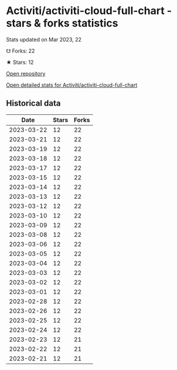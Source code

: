 # Activiti/activiti-cloud-full-chart - stars & forks statistics

Stats updated on Mar 2023, 22

☋ Forks: 22

★ Stars: 12

[Open repository](https://github.com/Activiti/activiti-cloud-full-chart)

[Open detailed stats for Activiti/activiti-cloud-full-chart](https://reviewgithub.com/rep/Activiti/activiti-cloud-full-chart)

## Historical data
| Date | Stars | Forks |
|------|-------|-------|
| 2023-03-22 | 12 | 22 | 
| 2023-03-21 | 12 | 22 | 
| 2023-03-19 | 12 | 22 | 
| 2023-03-18 | 12 | 22 | 
| 2023-03-17 | 12 | 22 | 
| 2023-03-15 | 12 | 22 | 
| 2023-03-14 | 12 | 22 | 
| 2023-03-13 | 12 | 22 | 
| 2023-03-12 | 12 | 22 | 
| 2023-03-10 | 12 | 22 | 
| 2023-03-09 | 12 | 22 | 
| 2023-03-08 | 12 | 22 | 
| 2023-03-06 | 12 | 22 | 
| 2023-03-05 | 12 | 22 | 
| 2023-03-04 | 12 | 22 | 
| 2023-03-03 | 12 | 22 | 
| 2023-03-02 | 12 | 22 | 
| 2023-03-01 | 12 | 22 | 
| 2023-02-28 | 12 | 22 | 
| 2023-02-26 | 12 | 22 | 
| 2023-02-25 | 12 | 22 | 
| 2023-02-24 | 12 | 22 | 
| 2023-02-23 | 12 | 21 | 
| 2023-02-22 | 12 | 21 | 
| 2023-02-21 | 12 | 21 | 

